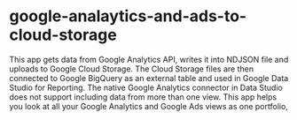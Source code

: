 # google-analaytics-and-ads-to-cloud-storage
This app gets data from Google Analytics API, writes it into NDJSON file and uploads to Google Cloud Storage. The Cloud Storage files are then connected to Google BigQuery as an external table and used in Google Data Studio for Reporting. The native Google Analytics connector in Data Studio does not support including data from more than one view. This app helps you look at all your Google Analytics and Google Ads views as one portfolio,
